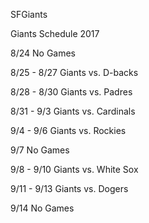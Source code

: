 SFGiants


Giants Schedule 2017

8/24
No Games

8/25 - 8/27 
Giants vs. D-backs

8/28 - 8/30
Giants vs. Padres

8/31 - 9/3
Giants vs. Cardinals

9/4 - 9/6
Giants vs. Rockies

9/7
No Games

9/8 - 9/10
Giants vs. White Sox

9/11 - 9/13
Giants vs. Dogers

9/14
No Games